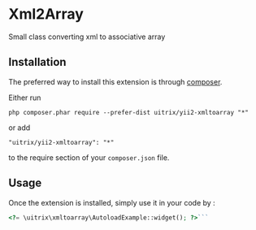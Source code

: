 Xml2Array
=========
Small class converting xml to associative array

Installation
------------

The preferred way to install this extension is through [composer](http://getcomposer.org/download/).

Either run

```
php composer.phar require --prefer-dist uitrix/yii2-xmltoarray "*"
```

or add

```
"uitrix/yii2-xmltoarray": "*"
```

to the require section of your `composer.json` file.


Usage
-----

Once the extension is installed, simply use it in your code by  :

```php
<?= \uitrix\xmltoarray\AutoloadExample::widget(); ?>```